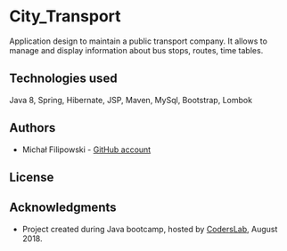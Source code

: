 # City_Transport

Application design to maintain a public transport company. 
It allows to manage and display information about bus stops, routes, time tables.


## Technologies used

Java 8, Spring, Hibernate, JSP, Maven, MySql, Bootstrap, Lombok 


## Authors
* Michał Filipowski  - [GitHub account](https://github.com/michofilip)  

## License

## Acknowledgments

* Project created during Java bootcamp, hosted by [CodersLab](https://github.com/CodersLab), August 2018.
